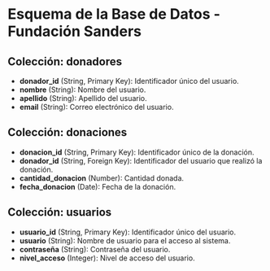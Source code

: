 # Esquema de la Base de Datos - Fundación Sanders

## Colección: donadores

- **donador_id** (String, Primary Key): Identificador único del usuario.
- **nombre** (String): Nombre del usuario.
- **apellido** (String): Apellido del usuario.
- **email** (String): Correo electrónico del usuario.

## Colección: donaciones

- **donacion_id** (String, Primary Key): Identificador único de la donación.
- **donador_id** (String, Foreign Key): Identificador del usuario que realizó la donación.
- **cantidad_donacion** (Number): Cantidad donada.
- **fecha_donacion** (Date): Fecha de la donación.

## Colección: usuarios

- **usuario_id** (String, Primary Key): Identificador único del usuario.
- **usuario** (String): Nombre de usuario para el acceso al sistema.
- **contraseña** (String): Contraseña del usuario.
- **nivel_acceso** (Integer): Nivel de acceso del usuario.
